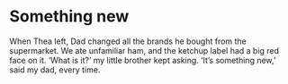 Something new
=============When Thea left, Dad changed all the brands he bought from the supermarket. We ate unfamiliar ham, and the ketchup label had a big red face on it. ‘What is it?’ my little brother kept asking. ‘It’s something new,’ said my dad, every time.